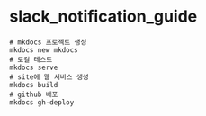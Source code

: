 # slack_notification_guide

```
# mkdocs 프로젝트 생성
mkdocs new mkdocs
# 로컬 테스트
mkdocs serve
# site에 웹 서비스 생성
mkdocs build
# github 배포
mkdocs gh-deploy
```

